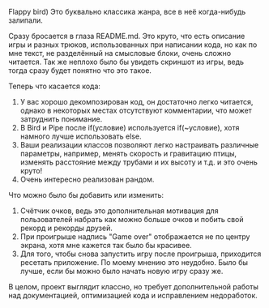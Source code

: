 Flappy bird) Это буквально классика жанра, все в неё когда-нибудь залипали. 

Сразу бросается в глаза README.md. Это круто, что есть описание игры и разных трюков, использованных при написании кода, но как по мне текст, не разделённый на смысловые блоки, очень сложно читается. Так же неплохо было бы увидеть скриншот из игры, ведь тогда сразу будет понятно что это такое.

Теперь что касается кода:
1) У вас хорошо декомпозирован код, он достаточно легко читается, однако в некоторых местах отсутствуют комментарии, что может затруднить понимание.
2) В Bird и Pipe после if(условие) используется if(~условие), хотя намного лучше использовать else.
3) Ваши реализации классов позволяют легко настраивать различные параметры, например, менять скорость и гравитацию птицы, изменять расстояние между трубами и их высоту и т.д. и это очень круто!
4) Очень интересно реализован рандом.

Что можно было бы добавить или изменить:
1) Счётчик очков, ведь это дополнительная мотивация для пользователей набрать как можно больше очков и побить свой рекорд и рекорды друзей.
2) При проигрыше надпись "Game over" отображается не по центру экрана, хотя мне кажется так было бы красивее.
3) Для того, чтобы снова запустить игру после проигрыша, приходится ресетать приложение. По моему мнению это неудобно. Было бы лучше, если бы можно было начать новую игру сразу же.

В целом, проект выглядит классно, но требует дополнительной работы над документацией, оптимизацией кода и исправлением недоработок.
